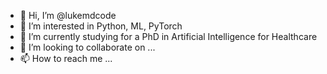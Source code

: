 - 👋 Hi, I’m @lukemdcode
- 👀 I’m interested in Python, ML, PyTorch
- 🌱 I’m currently studying for a PhD in Artificial Intelligence for Healthcare
- 💞️ I’m looking to collaborate on ...
- 📫 How to reach me ...

<!---
lukemdcode/lukemdcode is a ✨ special ✨ repository because its `README.md` (this file) appears on your GitHub profile.
You can click the Preview link to take a look at your changes.
--->
